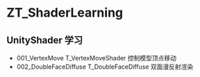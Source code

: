 # ZT_ShaderLearning

## UnityShader 学习

* 001_VertexMove T_VertexMoveShader 控制模型顶点移动 
* 002_DoubleFaceDiffuse T_DoubleFaceDiffuse 双面漫反射渲染

